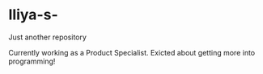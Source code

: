 # Iliya-s-
Just another repository 

Currently working as a Product Specialist. Exicted about getting more into programming!
